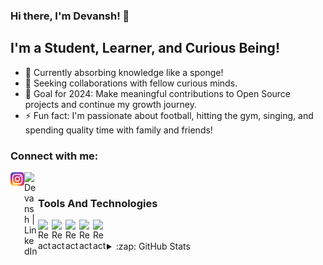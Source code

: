 ### Hi there, I'm Devansh! 👋

## I'm a Student, Learner, and Curious Being!

- 🌱 Currently absorbing knowledge like a sponge!
- 👯 Seeking collaborations with fellow curious minds.
- 🥅 Goal for 2024: Make meaningful contributions to Open Source projects and continue my growth journey.
- ⚡ Fun fact: I'm passionate about football, hitting the gym, singing, and spending quality time with family and friends!


### Connect with me:

[<img align="left" alt="Devansh | Instagram" width="22px" src="https://raw.githubusercontent.com/github/explore/06c46459e7947c8a25f72798af696d66e202ac39/topics/instagram/instagram.png" />][instagram]
[<img align="left" alt="Devansh | LinkedIn" width="22px" src="https://content.linkedin.com/content/dam/me/business/en-us/amp/brand-site/v2/bg/LI-Bug.svg.original.svg" />][linkedin]

<br />

### Tools And Technologies 
<img align="left" alt="React" width="22px" src="https://github.com/Devansh-Kushwah/Devansh-Kushwah/assets/95175785/00911cba-5952-4ff3-a76d-9bad1e1b4d34" />
<img align="left" alt="React" width="22px" src="https://github.com/Devansh-Kushwah/Devansh-Kushwah/assets/95175785/1ce39354-b18a-432c-ba58-16c9cdad8fe4" />
<img align="left" alt="React" width="22px" src="https://github.com/Devansh-Kushwah/Devansh-Kushwah/assets/95175785/b3197cd3-a8f4-4ae4-8492-b1c495701ef2" />
<img align="left" alt="React" width="22px" src="https://github.com/Devansh-Kushwah/Devansh-Kushwah/assets/95175785/52b63a2e-aa88-4b95-b478-4e12ae7e1c41" />
<img align="left" alt="React" width="22px" src="https://github.com/Devansh-Kushwah/Devansh-Kushwah/assets/95175785/69bcb41d-a88c-4102-ab12-683a844c20d3" />
<br />
<br />
<details>

<summary>:zap: GitHub Stats</summary>  
  ---
  <img align="left" alt="codeSTACKr's GitHub Stats" src="https://github-readme-stats.vercel.app/api?username=Devansh-Kushwah&show_icons=true&hide_border=true" />
</details>

[instagram]: https://instagram.com/devansh_kushwah_/
[linkedin]: https://www.linkedin.com/in/devansh-kushwah-3504191b9/

